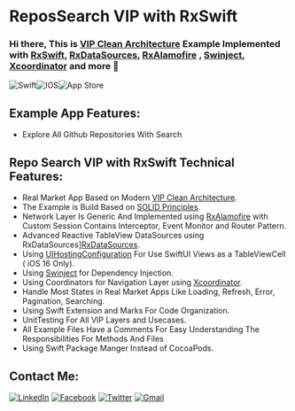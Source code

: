 # ReposSearch VIP with RxSwift
### Hi there, This is [VIP Clean Architecture][VIP Clean Architecture] Example Implemented with [RxSwift][RxSwift], [RxDataSources][RxDataSources], [RxAlamofire][RxAlamofire] , [Swinject][Swinject], [Xcoordinator][Xcoordinator] and more 👋


<img alt="Swift" src="https://img.shields.io/badge/swift-%23FA7343.svg?&style=for-the-badge&logo=swift&logoColor=white"/><img alt="IOS" src="https://img.shields.io/badge/iOS-000000?style=for-the-badge&logo=ios&logoColor=white"><img alt="App Store" src="https://img.shields.io/badge/App_Store-0D96F6?style=for-the-badge&logo=app-store&logoColor=white" />

## Example App Features: 

- Explore All Github Repositories With Search

## Repo Search VIP with RxSwift Technical Features: 

- Real Market App Based on Modern [VIP Clean Architecture][VIP Clean Architecture].
- The Example is Build Based on [SOLID Principles][SOLID Principles].
- Network Layer Is Generic And Implemented using [RxAlamofire][RxAlamofire] with Custom Session Contains Interceptor, Event Monitor and Router Pattern.
- Advanced Reactive TableView DataSources using RxDataSources][RxDataSources].
- Using [UIHostingConfiguration][UIHostingConfiguration] For Use SwiftUI Views as a TableViewCell ( iOS 16 Only).
- Using [Swinject][Swinject] for Dependency Injection.
- Using Coordinators for Navigation Layer using [Xcoordinator][Xcoordinator].
- Handle Most States in Real Market Apps Like Loading, Refresh, Error, Pagination, Searching.
- Using Swift Extension and Marks For Code Organization.
- UnitTesting For All VIP Layers and Usecases.
- All Example Files Have a Comments For Easy Understanding The Responsibilities For Methods And Files
- Using Swift Package Manger Instead of CocoaPods.

[contact]: https://www.linkedin.com/in/ali-fayed-8682aa1a6/
[fb]: https://www.facebook.com/alifayed26/
[tw]: https://www.twitter.com/Aliifayed
[mail]: https://docs.google.com/document/d/1Oo4S9pl0yM4K4uewlOh7poLAmEKLbjnFelIYHxBQL7o/edit?usp=sharing
[VIP Clean Architecture]: https://www.kodeco.com/29416318-getting-started-with-the-vip-clean-architecture-pattern
[RxDataSources]: https://github.com/RxSwiftCommunity/RxDataSources
[RxAlamofire]: https://github.com/RxSwiftCommunity/RxAlamofire
[Swinject]: https://github.com/Swinject/Swinject
[Xcoordinator]: https://github.com/QuickBirdEng/XCoordinator
[RxSwift]: https://github.com/ReactiveX/RxSwift
[SOLID Principles]: https://www.kodeco.com/21503974-solid-principles-for-ios-apps
[UIHostingConfiguration]: https://developer.apple.com/documentation/SwiftUI/UIHostingConfiguration


## Contact Me:

[<img alt="LinkedIn" src="https://img.shields.io/badge/linkedin%20-%230077B5.svg?&style=for-the-badge&logo=linkedin&logoColor=white"/>][contact]  [<img alt="Facebook" src="https://img.shields.io/badge/Facebook%20-%231877F2.svg?&style=for-the-badge&logo=Facebook&logoColor=white"/>][fb]  [<img alt="Twitter" src="https://img.shields.io/badge/Aliifayed%20-%231DA1F2.svg?&style=for-the-badge&logo=Twitter&logoColor=white"/>][tw]  [<img alt="Gmail" src="https://img.shields.io/badge/Gmail-D14836?style=for-the-badge&logo=gmail&logoColor=white" />][mail]
